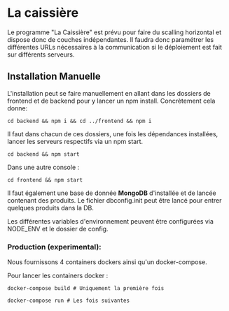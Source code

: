 # La caissière
Le programme "La Caissière" est prévu pour faire du scalling horizontal et dispose donc de couches indépendantes. Il faudra donc paramétrer les différentes URLs nécessaires à la communication si le déploiement est fait sur différents serveurs.

## Installation Manuelle
L'installation peut se faire manuellement en allant dans les dossiers de frontend et de backend  pour y lancer un npm install. Concrètement cela donne:
```shell
cd backend && npm i && cd ../frontend && npm i
```
Il faut dans chacun de ces dossiers, une fois les dépendances installées, lancer les serveurs respectifs via un npm start.

```shell
cd backend && npm start
```
Dans une autre console :
```shell
cd frontend && npm start
```
Il faut également une base de donnée __MongoDB__ d'installée et de lancée contenant des produits.
Le fichier dbconfig.init peut être lancé pour entrer quelques produits dans la DB.

Les différentes variables d'environnement peuvent être configurées via NODE_ENV et le dossier de config.

### Production (experimental):
Nous fournissons 4 containers dockers ainsi qu'un docker-compose.

Pour lancer les containers docker :

```shell
docker-compose build # Uniquement la première fois
```

```shell
docker-compose run # Les fois suivantes
```
